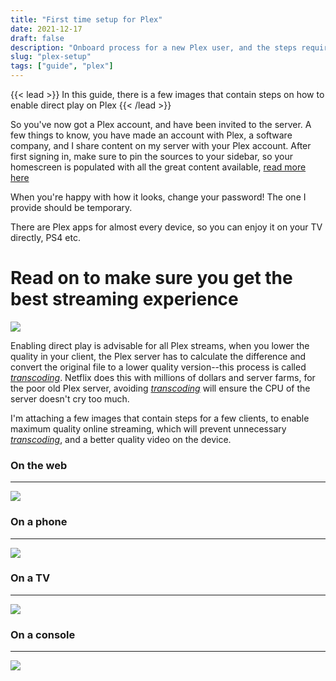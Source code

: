```yaml
---
title: "First time setup for Plex"
date: 2021-12-17
draft: false
description: "Onboard process for a new Plex user, and the steps required to enable direct play.."
slug: "plex-setup"
tags: ["guide", "plex"]
---
```


{{< lead >}}
In this guide, there is a few images that contain steps on how to enable direct play on Plex
{{< /lead >}}

So you've now got a Plex account, and have been invited to the server. A few things to know, you have made an account with Plex, a software company, and I share content on my server with your Plex account. After first signing in, make sure to pin the sources to your sidebar, so your homescreen is populated with all the great content available, [read more here<i class="fas fa-external-link-alt"></i>](https://support.plex.tv/articles/customizing-plex-web/)

When you're happy with how it looks, change your password! The one I provide should be temporary.

There are Plex apps for almost every device, so you can enjoy it on your TV directly, PS4 etc.

# Read on to make sure you get the best streaming experience

![](/images/d93fabbc-8167-4ca2-9444-9f553a980ade.png)

Enabling direct play is advisable for all Plex streams, when you lower the quality in your client, the Plex server has to calculate the difference and convert the original file to a lower quality version--this process is called [_transcoding_](https://en.wikipedia.org/wiki/Transcoding). Netflix does this with millions of dollars and server farms, for the poor old Plex server, avoiding [_transcoding_](https://en.wikipedia.org/wiki/Transcoding) will ensure the CPU of the server doesn't cry too much.

I'm attaching a few images that contain steps for a few clients, to enable maximum quality online streaming, which will prevent unnecessary [_transcoding_](https://en.wikipedia.org/wiki/Transcoding), and a better quality video on the device.

### On the web

---

[![](/images/1d8478ec-568d-4eb3-ae39-77793b6003d2.jpg)](https://0x40.me/images/1d8478ec-568d-4eb3-ae39-77793b6003d2.jpg)

### On a phone

---

[![](/images/9a8ac71d-a8b1-4d65-941c-2a82c7f22edf.jpg)](https://0x40.me/images/9a8ac71d-a8b1-4d65-941c-2a82c7f22edf.jpg)

### On a TV

---

[![](/images/45cbee23-3515-4eed-9957-ccba144bb36b.jpg)](https://0x40.me/images/45cbee23-3515-4eed-9957-ccba144bb36b.jpg)

### On a console

---

[![](/images/a93d509b-77c6-42c2-b43d-53b242c8810b.jpg)](https://0x40.me/images/a93d509b-77c6-42c2-b43d-53b242c8810b.jpg)

